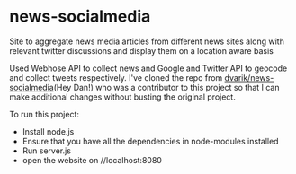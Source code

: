 # news-socialmedia

Site to aggregate news media articles from different news sites along with relevant twitter discussions and display them on a location aware basis

Used Webhose API to collect news and Google and Twitter API to geocode and collect tweets respectively. I've cloned the repo from [dvarik/news-socialmedia](dvarik/news-socialmedia)(Hey Dan!) who was a contributor to this project so that I can make additional changes without busting the original project.

To run this project:

+ Install node.js
+ Ensure that you have all the dependencies in node-modules installed
+ Run server.js
+ open the website on //localhost:8080

